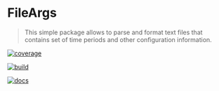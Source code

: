 # FileArgs

> This simple package allows to parse and format text files that contains set of time periods and other configuration information.

[![coverage](https://coveralls.io/repos/github/parro-it/fileargs/badge.svg?branch=master)](https://coveralls.io/github/parro-it/fileargs?branch=master)

[![build](https://github.com/parro-it/fileargs/actions/workflows/go.yml/badge.svg)](https://github.com/parro-it/fileargs/actions/workflows/go.yml)

[![docs](https://pkg.go.dev/badge/github.com/parro-it/fileargs.svg)](https://pkg.go.dev/github.com/parro-it/fileargs)
